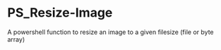 # PS_Resize-Image
A powershell function to resize an image to a given filesize (file or byte array)
